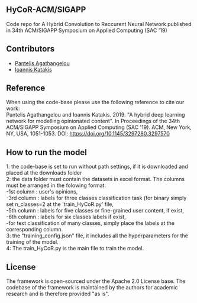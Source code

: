 ## HyCoR-ACM/SIGAPP
Code repo for A Hybrid Convolution to Reccurent Neural Network published in 34th ACM/SIGAPP Symposium on Applied Computing (SAC '19)

## Contributors

- [Pantelis Agathangelou](https://github.com/ailabunic-panagath)
- [Ioannis Katakis](https://github.com/iokat)

## Reference
When using the code-base please use the following reference to cite our work:<br/>
Pantelis Agathangelou and Ioannis Katakis. 2019. "A hybrid deep learning network for modelling opinionated content". In Proceedings of the 34th ACM/SIGAPP Symposium on Applied Computing (SAC '19). ACM, New York, NY, USA, 1051-1053. DOI: https://doi.org/10.1145/3297280.3297570

## How to run the model
1: the code-base is set to run without path settings, if it is downloaded and placed at the downloads folder <br/>
2: the data folder must contain the datasets in excel format. The columns must be arranged in the folowing format:<br/>
   -1st column : user's opinions,<br/>
   -3rd column : labels for three classes classification task (for binary simply set n_classes=2 at the 'train_HyCoR.py' file,<br/>
   -5th column : labels for five classes or fine-grained user content, if exist,<br/>
   -6th column : labels for six classes labels if exist,<br/>
   -for text classification of many classes, simply place the labels at the corresponding column.<br/>
3: the "training_config.json" file, it includes all the hyperparameters for the training of the model.<br/>
4: The train_HyCoR.py is the main file to train the model.

## License
The framework is open-sourced under the Apache 2.0 License base. The codebase of the framework is maintained by the authors for academic research and is therefore provided "as is".
